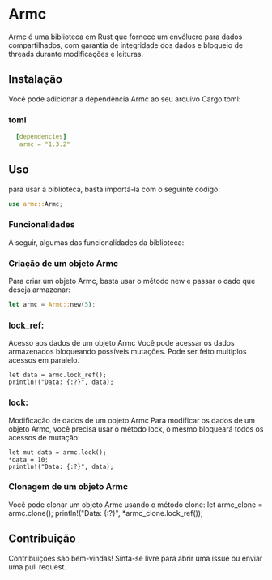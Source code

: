 # Armc
Armc é uma biblioteca em Rust que fornece um envólucro para dados compartilhados, com garantia de integridade dos dados e bloqueio de threads durante modificações e leituras.

## Instalação
Você pode adicionar a dependência Armc ao seu arquivo Cargo.toml:

### toml
 ```yaml
   [dependencies]
    armc = "1.3.2"
```
## Uso
para usar a biblioteca, basta importá-la com o seguinte código:
```rust
use armc::Armc;
```
### Funcionalidades
A seguir, algumas das funcionalidades da biblioteca:

### Criação de um objeto Armc
Para criar um objeto Armc, basta usar o método new e passar o dado que deseja armazenar:
```rust
let armc = Armc::new(5);
```

### lock_ref:
Acesso aos dados de um objeto Armc
Você pode acessar os dados armazenados bloqueando possíveis mutações. Pode ser feito multiplos acessos em paralelo.

    let data = armc.lock_ref();
    println!("Data: {:?}", data);
### lock:
Modificação de dados de um objeto Armc
Para modificar os dados de um objeto Armc, você precisa usar o método lock, o mesmo bloqueará todos os acessos de mutação:

    let mut data = armc.lock();
    *data = 10;
    println!("Data: {:?}", data);
### Clonagem de um objeto Armc
Você pode clonar um objeto Armc usando o método clone:
    let armc_clone = armc.clone();
    println!("Data: {:?}", *armc_clone.lock_ref());
## Contribuição
Contribuições são bem-vindas! Sinta-se livre para abrir uma issue ou enviar uma pull request.
